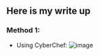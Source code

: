 ## Here is my write up
### Method 1:
- Using CyberChef:
![image](https://github.com/SonPham14/BlueRock_HW/assets/103044792/bf83b02f-283b-4c2a-a756-05bf3e2e8ca4)
